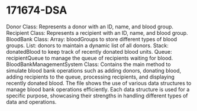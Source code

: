 # 171674-DSA
Donor Class: Represents a donor with an ID, name, and blood group.
Recipient Class: Represents a recipient with an ID, name, and blood group.
BloodBank Class:
Array: bloodGroups to store different types of blood groups.
List: donors to maintain a dynamic list of all donors.
Stack: donatedBlood to keep track of recently donated blood units.
Queue: recipientQueue to manage the queue of recipients waiting for blood.
BloodBankManagementSystem Class: Contains the main method to simulate blood bank operations such as adding donors, donating blood, adding recipients to the queue, processing recipients, and displaying recently donated blood.
The file shows the use of various data structures to manage blood bank operations efficiently. Each data structure is used for a specific purpose, showcasing their strengths in handling different types of data and operations.
